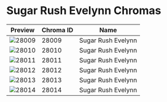 # Sugar Rush Evelynn Chromas



| Preview | Chroma ID | Name |
|---------|-----------|------|
| ![28009](https://raw.communitydragon.org/latest/plugins/rcp-be-lol-game-data/global/default/v1/champion-chroma-images/28/28009.png) | 28009 | Sugar Rush Evelynn |
| ![28010](https://raw.communitydragon.org/latest/plugins/rcp-be-lol-game-data/global/default/v1/champion-chroma-images/28/28010.png) | 28010 | Sugar Rush Evelynn |
| ![28011](https://raw.communitydragon.org/latest/plugins/rcp-be-lol-game-data/global/default/v1/champion-chroma-images/28/28011.png) | 28011 | Sugar Rush Evelynn |
| ![28012](https://raw.communitydragon.org/latest/plugins/rcp-be-lol-game-data/global/default/v1/champion-chroma-images/28/28012.png) | 28012 | Sugar Rush Evelynn |
| ![28013](https://raw.communitydragon.org/latest/plugins/rcp-be-lol-game-data/global/default/v1/champion-chroma-images/28/28013.png) | 28013 | Sugar Rush Evelynn |
| ![28014](https://raw.communitydragon.org/latest/plugins/rcp-be-lol-game-data/global/default/v1/champion-chroma-images/28/28014.png) | 28014 | Sugar Rush Evelynn |